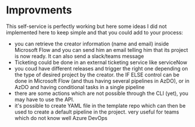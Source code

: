 # Improvments

This self-service is perfectly working but here some ideas I did not implemented here to keep simple and that you could add to your process:

- you can retrieve the creator information (name and email) inside Microsoft Flow and you can send him an email telling him that its project is now ready. It can also send a slack/teams message
- Ticketing could be done in an external ticketing service like serviceNow
- you coud have different releases and trigger the right one depending on the type of desired project by the creator. the IF ELSE control can be done in Microsoft Flow (and thus having several pipelines in AzDO), or in AzDO and having conditional tasks in a single pipeline
- there are some actions which are not possible through the CLI (yet), you may have to use the API.
- it's possible to create YAML file in the template repo which can then be used to create a default pipeline in the project. very useful for teams which do not know well Azure DevOps
